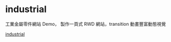 # industrial
工業金屬零件網站 Demo，
製作一頁式 RWD 網站，transition 動畫豐富動態視覺

[industrial](https://happy9990929.github.io/indurstrial/)
